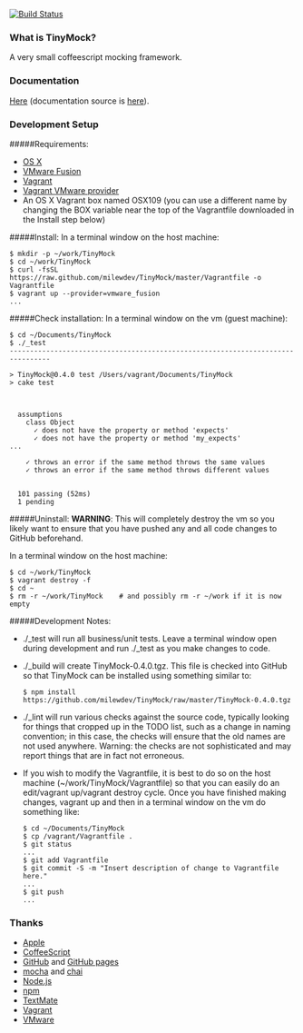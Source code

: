 <!-- build status badge -->
[![Build Status](https://travis-ci.org/milewdev/TinyMock.svg?branch=master)](https://travis-ci.org/milewdev/TinyMock)


### What is TinyMock?
A very small coffeescript mocking framework.


### Documentation
[Here](http://milewdev.github.io/TinyMock.doc/) (documentation source is [here](https://github.com/milewdev/TinyMock.doc)).


### Development Setup

#####Requirements:
- [OS X](https://www.apple.com/osx/)
- [VMware Fusion](http://www.vmware.com/ca/en/products/fusion)
- [Vagrant](http://www.vagrantup.com)
- [Vagrant VMware provider](https://www.vagrantup.com/vmware)
- An OS X Vagrant box named OSX109 (you can use a different name by changing the BOX variable near the top of the Vagrantfile downloaded in the Install step below)

#####Install:
In a terminal window on the host machine:
```
$ mkdir -p ~/work/TinyMock
$ cd ~/work/TinyMock
$ curl -fsSL https://raw.github.com/milewdev/TinyMock/master/Vagrantfile -o Vagrantfile
$ vagrant up --provider=vmware_fusion
...
```

#####Check installation:
In a terminal window on the vm (guest machine):
```
$ cd ~/Documents/TinyMock
$ ./_test
--------------------------------------------------------------------------------

> TinyMock@0.4.0 test /Users/vagrant/Documents/TinyMock
> cake test



  assumptions
    class Object
      ✓ does not have the property or method 'expects' 
      ✓ does not have the property or method 'my_expects' 
...

    ✓ throws an error if the same method throws the same values 
    ✓ throws an error if the same method throws different values 


  101 passing (52ms)
  1 pending
```

#####Uninstall:
**WARNING**: This will completely destroy the vm so you likely want to ensure that you have 
pushed any and all code changes to GitHub beforehand.

In a terminal window on the host machine:
```
$ cd ~/work/TinyMock
$ vagrant destroy -f
$ cd ~
$ rm -r ~/work/TinyMock    # and possibly rm -r ~/work if it is now empty
```


#####Development Notes:
- ./_test will run all business/unit tests.  Leave a terminal window open during development and
run ./_test as you make changes to code.

- ./_build will create TinyMock-0.4.0.tgz.  This file is checked into GitHub so that TinyMock
can be installed using something similar to:
    ```
	$ npm install https://github.com/milewdev/TinyMock/raw/master/TinyMock-0.4.0.tgz
	```
  
- ./_lint will run various checks against the source code, typically looking for things that cropped
up in the TODO list, such as a change in naming convention; in this case, the checks will ensure that 
the old names are not used anywhere.  Warning: the checks are not sophisticated and may report things
that are in fact not erroneous.

- If you wish to modify the Vagrantfile, it is best to do so on the host machine (~/work/TinyMock/Vagrantfile) 
so that you can easily do an edit/vagrant up/vagrant destroy cycle.  Once you have finished making 
changes, vagrant up and then in a terminal window on the vm do something like:
    ```
    $ cd ~/Documents/TinyMock
    $ cp /vagrant/Vagrantfile .
    $ git status
    ...
    $ git add Vagrantfile
    $ git commit -S -m "Insert description of change to Vagrantfile here."
    ...
    $ git push
    ...
    ```


### Thanks
- [Apple](http://www.apple.com)
- [CoffeeScript](http://coffeescript.org)
- [GitHub](https://github.com) and [GitHub pages](http://pages.github.com)
- [mocha](http://visionmedia.github.io/mocha) and [chai](http://chaijs.com)
- [Node.js](http://nodejs.org)
- [npm](https://www.npmjs.org)
- [TextMate](http://macromates.com)
- [Vagrant](https://www.vagrantup.com)
- [VMware](http://www.vmware.com)
